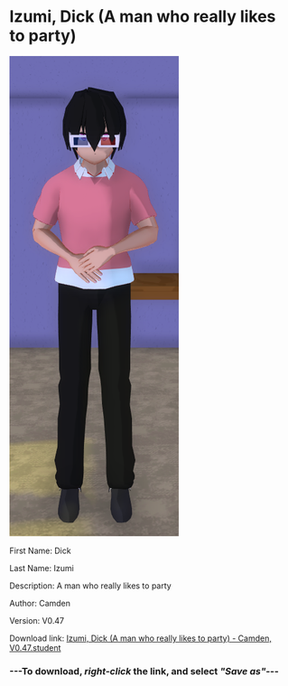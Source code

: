 # Izumi, Dick (A man who really likes to party)

<img src="https://raw.githubusercontent.com/Arbiter1223/Daigaku-Gurashi-Custom-Students/master/Students/Files/Izumi%2C%20Dick%20(A%20man%20who%20really%20likes%20to%20party).png" title="Izumi, Dick (A man who really likes to party) - Camden, V0.47">

First Name: Dick

Last Name: Izumi

Description: A man who really likes to party

Author: Camden

Version: V0.47

Download link: <a href="https://raw.githubusercontent.com/Arbiter1223/Daigaku-Gurashi-Custom-Students/master/Students/Files/Izumi%2C%20Dick%20(A%20man%20who%20really%20likes%20to%20party)%20-%20Camden%2C%20V0.47.student">Izumi, Dick (A man who really likes to party) - Camden, V0.47.student</a>

### ---**To download, _right-click_ the link, and select _"Save as"_**---
